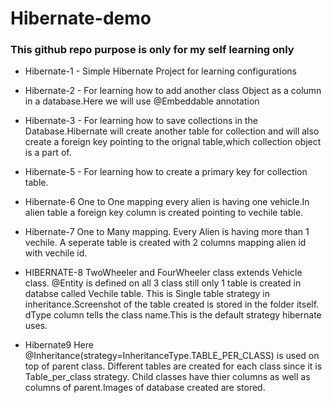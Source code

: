 # Hibernate-demo

### This github repo purpose is only for my self learning only

* Hibernate-1 - Simple Hibernate Project for learning configurations

* Hibernate-2 - For learning how to add another class Object as a column in a database.Here we will use @Embeddable annotation

* Hibernate-3 - For learning how to save collections in the Database.Hibernate will create another table for collection and will also create a foreign key pointing to the orignal table,which collection object is a part of.

* Hibernate-5 - For learning how to create a primary key for collection table. 

* Hibernate-6 One to One mapping every alien is having one vehicle.In alien table a foreign key column is created pointing to vechile table.

* Hibernate-7 One to Many mapping. Every Alien is having more than 1 vechile. A seperate table is created with 2 columns mapping alien id with vechile id.

* HIBERNATE-8 TwoWheeler and FourWheeler class extends Vehicle class. @Entity is defined on all 3 class still only 1 table is created in databse called Vechile table. This is Single table strategy in inheritance.Screenshot of the table created is stored in the folder itself.
dType column tells the class name.This is the default strategy hibernate uses.

* Hibernate9 Here @Inheritance(strategy=InheritanceType.TABLE_PER_CLASS) is used on top of parent class. Different tables are created for each class since it is Table_per_class strategy. Child classes have thier columns as well as columns of parent.Images of database created are stored.
